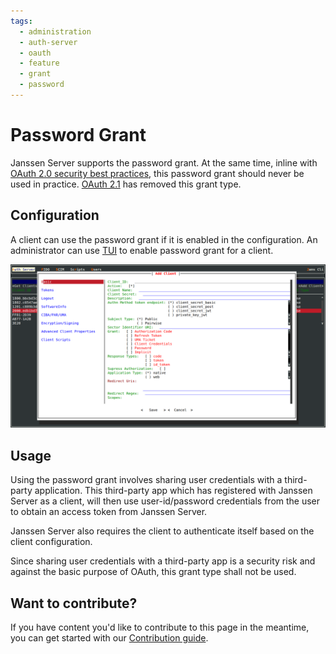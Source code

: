 ```yaml
---
tags:
  - administration
  - auth-server
  - oauth
  - feature
  - grant
  - password
---
```


# Password Grant

Janssen Server supports the password grant. At the same time, inline with
[OAuth 2.0 security best practices](https://oauth.net/2/oauth-best-practice/), this password grant should never be used
in practice. [OAuth 2.1](https://datatracker.ietf.org/doc/html/draft-ietf-oauth-v2-1-08) has removed this grant type.

## Configuration

A client can use the password grant if it is enabled in the configuration. An administrator can use
[TUI](../../config-guide/config-tools/jans-tui/README.md) to enable password grant for a client.

![](../../../assets/image-tui-client-registration-basic.png)

## Usage

Using the password grant involves sharing user credentials with a third-party application. This third-party app which has
registered with Janssen Server as a client, will then use user-id/password credentials from the user to obtain an
access token from Janssen Server.

Janssen Server also requires the client to authenticate itself based on the client configuration.

Since sharing user credentials with a third-party app is a security risk and against the basic purpose of OAuth, this
grant type shall not be used.

## Want to contribute?

If you have content you'd like to contribute to this page in the meantime, you can get started with our [Contribution guide](https://docs.jans.io/head/CONTRIBUTING/).